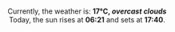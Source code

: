 <p  align="center"><br/>Currently, the weather is: <b> 17°C, <i>overcast clouds</i></b></br>Today, the sun rises at <b>06:21</b> and sets at <b>17:40</b>.</p>